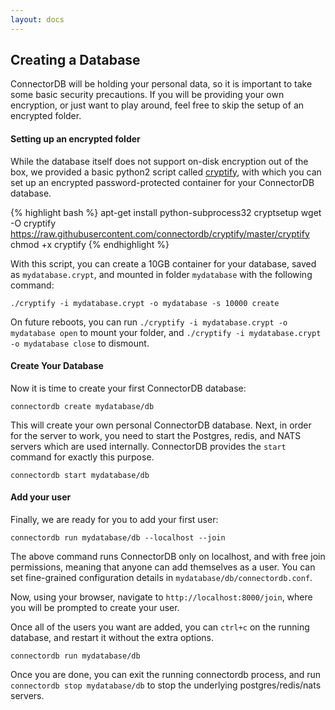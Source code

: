 ```yaml
---
layout: docs
---
```

## Creating a Database

ConnectorDB will be holding your personal data, so it is important to take some basic security precautions.
If you will be providing your own encryption, or just want to play around, feel free to skip the setup of an encrypted folder.

#### Setting up an encrypted folder
While the database itself does not support on-disk encryption out of the box, we provided a basic python2 script called [cryptify](https://github.com/connectordb/cryptify),
with which you can set up an encrypted password-protected container for your ConnectorDB database.

{% highlight bash %}
apt-get install python-subprocess32 cryptsetup
wget -O cryptify https://raw.githubusercontent.com/connectordb/cryptify/master/cryptify
chmod +x cryptify
{% endhighlight %}

With this script, you can create a 10GB container for your database, saved as `mydatabase.crypt`, and mounted in folder `mydatabase` with the following command:

~~~~~~~~~~~~
./cryptify -i mydatabase.crypt -o mydatabase -s 10000 create
~~~~~~~~~~~~

On future reboots, you can run `./cryptify -i mydatabase.crypt -o mydatabase open`
to mount your folder, and `./cryptify -i mydatabase.crypt -o mydatabase close`
to dismount.


#### Create Your Database

Now it is time to create your first ConnectorDB database:

~~~~~~~~~~~
connectordb create mydatabase/db
~~~~~~~~~~~

This will create your own personal ConnectorDB database. Next, in order for the server to work, you need to start the Postgres, redis, and NATS servers which are used internally.
ConnectorDB provides the `start` command for exactly this purpose.

~~~~~~~~~~~
connectordb start mydatabase/db
~~~~~~~~~~~

#### Add your user

Finally, we are ready for you to add your first user:

~~~~~~~~~~~
connectordb run mydatabase/db --localhost --join
~~~~~~~~~~~

The above command runs ConnectorDB only on localhost, and with free join permissions, meaning that anyone can add themselves as a user. You can set fine-grained configuration
details in `mydatabase/db/connectordb.conf`.

Now, using your browser, navigate to `http://localhost:8000/join`, where you will be prompted to create your user.

Once all of the users you want are added, you can `ctrl+c` on the running database, and restart it without the extra options.

~~~~~~~~~~~
connectordb run mydatabase/db
~~~~~~~~~~~

Once you are done, you can exit the running connectordb process, and run `connectordb stop mydatabase/db` to stop the underlying postgres/redis/nats servers.
